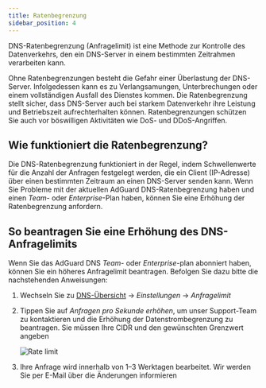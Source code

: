 ```yaml
---
title: Ratenbegrenzung
sidebar_position: 4
---
```


DNS-Ratenbegrenzung (Anfragelimit) ist eine Methode zur Kontrolle des Datenverkehrs, den ein DNS-Server in einem bestimmten Zeitrahmen verarbeiten kann.

Ohne Ratenbegrenzungen besteht die Gefahr einer Überlastung der DNS-Server. Infolgedessen kann es zu Verlangsamungen, Unterbrechungen oder einem vollständigen Ausfall des Dienstes kommen. Die Ratenbegrenzung stellt sicher, dass DNS-Server auch bei starkem Datenverkehr ihre Leistung und Betriebszeit aufrechterhalten können. Ratenbegrenzungen schützen Sie auch vor böswilligen Aktivitäten wie DoS- und DDoS-Angriffen.

## Wie funktioniert die Ratenbegrenzung?

Die DNS-Ratenbegrenzung funktioniert in der Regel, indem Schwellenwerte für die Anzahl der Anfragen festgelegt werden, die ein Client (IP-Adresse) über einen bestimmten Zeitraum an einen DNS-Server senden kann. Wenn Sie Probleme mit der aktuellen AdGuard DNS-Ratenbegrenzung haben und einen _Team_- oder _Enterprise_-Plan haben, können Sie eine Erhöhung der Ratenbegrenzung anfordern.

## So beantragen Sie eine Erhöhung des DNS-Anfragelimits

Wenn Sie das AdGuard DNS _Team_- oder _Enterprise_-plan abonniert haben, können Sie ein höheres Anfragelimit beantragen. Befolgen Sie dazu bitte die nachstehenden Anweisungen:

1. Wechseln Sie zu [DNS-Übersicht](https://adguard-dns.io/dashboard/) → _Einstellungen_ → _Anfragelimit_

2. Tippen Sie auf _Anfragen pro Sekunde erhöhen_, um unser Support-Team zu kontaktieren und die Erhöhung der Datenstrombegrenzung zu beantragen. Sie müssen Ihre CIDR und den gewünschten Grenzwert angeben

     ![Rate limit](https://cdn.adtidy.org/content/kb/dns/private/rate_limit.png)

3. Ihre Anfrage wird innerhalb von 1–3 Werktagen bearbeitet. Wir werden Sie per E-Mail über die Änderungen informieren

